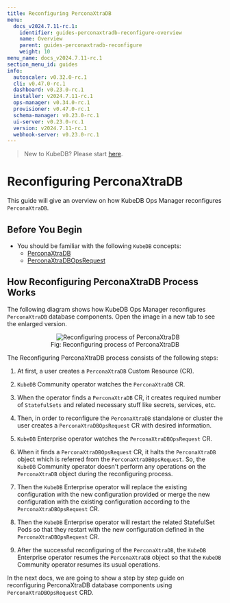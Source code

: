```yaml
---
title: Reconfiguring PerconaXtraDB
menu:
  docs_v2024.7.11-rc.1:
    identifier: guides-perconaxtradb-reconfigure-overview
    name: Overview
    parent: guides-perconaxtradb-reconfigure
    weight: 10
menu_name: docs_v2024.7.11-rc.1
section_menu_id: guides
info:
  autoscaler: v0.32.0-rc.1
  cli: v0.47.0-rc.1
  dashboard: v0.23.0-rc.1
  installer: v2024.7.11-rc.1
  ops-manager: v0.34.0-rc.1
  provisioner: v0.47.0-rc.1
  schema-manager: v0.23.0-rc.1
  ui-server: v0.23.0-rc.1
  version: v2024.7.11-rc.1
  webhook-server: v0.23.0-rc.1
---
```


> New to KubeDB? Please start [here](/docs/v2024.7.11-rc.1/README).

# Reconfiguring PerconaXtraDB

This guide will give an overview on how KubeDB Ops Manager reconfigures `PerconaXtraDB`.

## Before You Begin

- You should be familiar with the following `KubeDB` concepts:
  - [PerconaXtraDB](/docs/v2024.7.11-rc.1/guides/percona-xtradb/concepts/perconaxtradb)
  - [PerconaXtraDBOpsRequest](/docs/v2024.7.11-rc.1/guides/percona-xtradb/concepts/opsrequest)

## How Reconfiguring PerconaXtraDB Process Works

The following diagram shows how KubeDB Ops Manager reconfigures `PerconaXtraDB` database components. Open the image in a new tab to see the enlarged version.

<figure align="center">
  <img alt="Reconfiguring process of PerconaXtraDB" src="/docs/v2024.7.11-rc.1/guides/percona-xtradb/reconfigure/overview/images/reconfigure.jpeg">
<figcaption align="center">Fig: Reconfiguring process of PerconaXtraDB</figcaption>
</figure>

The Reconfiguring PerconaXtraDB process consists of the following steps:

1. At first, a user creates a `PerconaXtraDB` Custom Resource (CR).

2. `KubeDB` Community operator watches the `PerconaXtraDB` CR.

3. When the operator finds a `PerconaXtraDB` CR, it creates required number of `StatefulSets` and related necessary stuff like secrets, services, etc.

4. Then, in order to reconfigure the `PerconaXtraDB` standalone or cluster the user creates a `PerconaXtraDBOpsRequest` CR with desired information.

5. `KubeDB` Enterprise operator watches the `PerconaXtraDBOpsRequest` CR.

6. When it finds a `PerconaXtraDBOpsRequest` CR, it halts the `PerconaXtraDB` object which is referred from the `PerconaXtraDBOpsRequest`. So, the `KubeDB` Community operator doesn't perform any operations on the `PerconaXtraDB` object during the reconfiguring process.  

7. Then the `KubeDB` Enterprise operator will replace the existing configuration with the new configuration provided or merge the new configuration with the existing configuration according to the `PerconaXtraDBOpsRequest` CR.

8. Then the `KubeDB` Enterprise operator will restart the related StatefulSet Pods so that they restart with the new configuration defined in the `PerconaXtraDBOpsRequest` CR.

9. After the successful reconfiguring of the `PerconaXtraDB`, the `KubeDB` Enterprise operator resumes the `PerconaXtraDB` object so that the `KubeDB` Community operator resumes its usual operations.

In the next docs, we are going to show a step by step guide on reconfiguring PerconaXtraDB database components using `PerconaXtraDBOpsRequest` CRD.